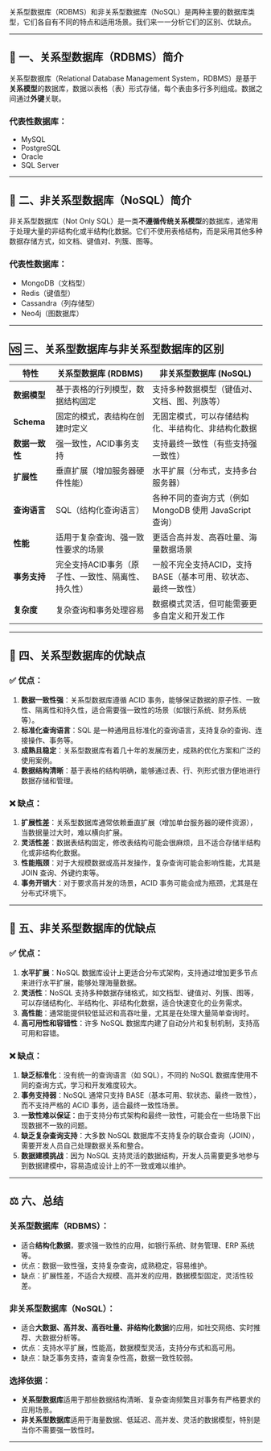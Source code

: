 关系型数据库（RDBMS）和非关系型数据库（NoSQL）是两种主要的数据库类型，它们各自有不同的特点和适用场景。我们来一一分析它们的区别、优缺点。

---

## 🧠 一、关系型数据库（RDBMS）简介

关系型数据库（Relational Database Management System，RDBMS）是基于**关系模型**的数据库，数据以表格（表）形式存储，每个表由多行多列组成。数据之间通过**外键**关联。

### 代表性数据库：

* MySQL
* PostgreSQL
* Oracle
* SQL Server

---

## 🧠 二、非关系型数据库（NoSQL）简介

非关系型数据库（Not Only SQL）是一类**不遵循传统关系模型**的数据库，通常用于处理大量的非结构化或半结构化数据。它们不使用表格结构，而是采用其他多种数据存储方式，如文档、键值对、列簇、图等。

### 代表性数据库：

* MongoDB（文档型）
* Redis（键值型）
* Cassandra（列存储型）
* Neo4j（图数据库）

---

## 🆚 三、关系型数据库与非关系型数据库的区别

| 特性         | 关系型数据库 (RDBMS)              | 非关系型数据库 (NoSQL)                        |
| ---------- | --------------------------- | -------------------------------------- |
| **数据模型**   | 基于表格的行列模型，数据结构固定            | 支持多种数据模型（键值对、文档、图、列族等）                 |
| **Schema** | 固定的模式，表结构在创建时定义             | 无固定模式，可以存储结构化、半结构化、非结构化数据              |
| **数据一致性**  | 强一致性，ACID事务支持               | 支持最终一致性（有些支持强一致性）                      |
| **扩展性**    | 垂直扩展（增加服务器硬件性能）             | 水平扩展（分布式，支持多台服务器）                      |
| **查询语言**   | SQL（结构化查询语言）                | 各种不同的查询方式（例如 MongoDB 使用 JavaScript 查询） |
| **性能**     | 适用于复杂查询、强一致性要求的场景           | 更适合高并发、高吞吐量、海量数据场景                     |
| **事务支持**   | 完全支持ACID事务（原子性、一致性、隔离性、持久性） | 一般不完全支持ACID，支持BASE（基本可用、软状态、最终一致性）     |
| **复杂度**    | 复杂查询和事务处理容易                 | 数据模式灵活，但可能需要更多自定义和开发工作                 |

---

## 📝 四、关系型数据库的优缺点

### ✅ 优点：

1. **数据一致性强**：关系型数据库遵循 ACID 事务，能够保证数据的原子性、一致性、隔离性和持久性，适合需要强一致性的场景（如银行系统、财务系统等）。
2. **标准化查询语言**：SQL 是一种通用且标准化的查询语言，支持复杂的查询、连接操作、事务等。
3. **成熟且稳定**：关系型数据库有着几十年的发展历史，成熟的优化方案和广泛的使用案例。
4. **数据结构清晰**：基于表格的结构明确，能够通过表、行、列形式很方便地进行数据存储和管理。

### ❌ 缺点：

1. **扩展性差**：关系型数据库通常依赖垂直扩展（增加单台服务器的硬件资源），当数据量过大时，难以横向扩展。
2. **灵活性差**：数据表结构固定，修改表结构可能会很麻烦，且不适合存储半结构化或非结构化数据。
3. **性能瓶颈**：对于大规模数据或高并发操作，复杂查询可能会影响性能，尤其是 JOIN 查询、外键约束等。
4. **事务开销大**：对于要求高并发的场景，ACID 事务可能会成为瓶颈，尤其是在分布式环境下。

---

## 📝 五、非关系型数据库的优缺点

### ✅ 优点：

1. **水平扩展**：NoSQL 数据库设计上更适合分布式架构，支持通过增加更多节点来进行水平扩展，能够处理海量数据。
2. **灵活性**：NoSQL 支持多种数据存储格式，如文档型、键值对、列簇、图等，可以存储结构化、半结构化、非结构化数据，适合快速变化的业务需求。
3. **高性能**：通常能提供较低延迟和高吞吐量，尤其是在处理大量简单查询时。
4. **高可用性和容错性**：许多 NoSQL 数据库内建了自动分片和复制机制，支持高可用和容错。

### ❌ 缺点：

1. **缺乏标准化**：没有统一的查询语言（如 SQL），不同的 NoSQL 数据库使用不同的查询方式，学习和开发难度较大。
2. **事务支持弱**：NoSQL 通常只支持 BASE（基本可用、软状态、最终一致性），而不支持严格的 ACID 事务，适合最终一致性场景。
3. **一致性难以保证**：由于支持分布式架构和最终一致性，可能会在一些场景下出现数据不一致的问题。
4. **缺乏复杂查询支持**：大多数 NoSQL 数据库不支持复杂的联合查询（JOIN），需要开发人员自己处理数据关系和整合。
5. **数据建模挑战**：因为 NoSQL 支持灵活的数据结构，开发人员需要更多地参与到数据建模中，容易造成设计上的不一致或难以维护。

---

## ⚖️ 六、总结

### **关系型数据库（RDBMS）**：

* 适合**结构化数据**，要求强一致性的应用，如银行系统、财务管理、ERP 系统等。
* 优点：数据一致性强，支持复杂查询，成熟稳定，容易维护。
* 缺点：扩展性差，不适合大规模、高并发的应用，数据模型固定，灵活性较差。

### **非关系型数据库（NoSQL）**：

* 适合**大数据、高并发、高吞吐量、非结构化数据**的应用，如社交网络、实时推荐、大数据分析等。
* 优点：支持水平扩展，性能高，数据模型灵活，支持分布式和高可用。
* 缺点：缺乏事务支持，查询复杂性高，数据一致性较弱。

### 选择依据：

* **关系型数据库**适用于那些数据结构清晰、复杂查询频繁且对事务有严格要求的应用场景。
* **非关系型数据库**适用于海量数据、低延迟、高并发、灵活的数据模型，特别是当你不需要强一致性时。

---